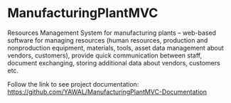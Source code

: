 # ManufacturingPlantMVC
Resources Management System for manufacturing plants – web-based software for managing resources (human resources, production and nonproduction equipment, materials, tools, asset data management about vendors, customers), provide quick communication between staff, document exchanging, storing additional data about vendors, customers etc.

Follow the link to see project documentation:
https://github.com/YAWAL/ManufacturingPlantMVC-Documentation

